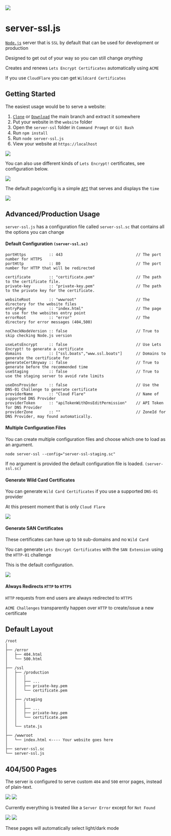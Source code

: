 [![](https://i.imgur.com/nSEjI0t.jpeg)](https://github.com/FirstTimeEZ/server-ssl/archive/refs/heads/main.zip)

# server-ssl.js

[`Node.js`](https://nodejs.org/en) server that is `SSL` by default that can be used for development or production

Designed to get out of your way so you can still change _anything_

Creates and renews `Lets Encrypt Certificates` automatically using `ACME`

If you use `CloudFlare` you can get `Wildcard Certificates`

## Getting Started

The easiest usage would be to serve a website:

1. [`Clone`](https://github.com/FirstTimeEZ/server-ssl.git) or [`Download`](https://github.com/FirstTimeEZ/server-ssl/archive/refs/heads/main.zip) the main branch and extract it somewhere
2. Put your website in the `website` folder
3. Open the `server-ssl` folder in `Command Prompt` or `Git Bash`
4. Run `npm install`
5. Run `node server-ssl.js`
6. View your website at `https://localhost`

![](https://i.imgur.com/ZYXoLMy.gif)

You can also use different kinds of `Lets Encrypt!` certificates, see configuration below.

![](https://i.imgur.com/mQ4uaxL.gif)


The default page/config is a simple [`API`](https://github.com/FirstTimeEZ/simple-api-router) that serves and displays the `time`

[![](https://i.imgur.com/DEbJVUq.png)](https://github.com/FirstTimeEZ/server-ssl/archive/refs/heads/main.zip)

## Advanced/Production Usage

`server-ssl.js` has a configuration file called `server-ssl.sc` that contains all the options you can change

#### Default Configuration `(server-ssl.sc)`
 
```
portHttps          :: 443                                // The port number for HTTPS
portHttp           :: 80                                 // The port number for HTTP that will be redirected

certificate        :: "certificate.pem"                  // The path to the certificate file.
private-key        :: "private-key.pem"                  // The path to the private key for the certificate.

websiteRoot        :: "wwwroot"                          // The directory for the website files
entryPage          :: "index.html"                       // The page to use for the websites entry point 
errorRoot          :: "error"                            // The directory for error messages (404,500)

noCheckNodeVersion :: false                              // True to skip checking Node.js version

useLetsEncrypt     :: false                              // Use Lets Encrypt! to generate a certificate
domains            :: ["ssl.boats","www.ssl.boats"]      // Domains to generate the certificate for
generateCertAnyway :: false                              // True to generate before the recommended time
useStaging         :: false                              // True to use the staging server to avoid rate limits

useDnsProvider     :: false                              // Use the DNS-01 Challenge to generate certificate
providerName       :: "Cloud Flare"                      // Name of supported DNS Provider
providerToken      :: "apiTokenWithDnsEditPermission"    // API Token for DNS Provider
providerZone       :: ""                                 // ZoneId for DNS Provider, may found automatically.
```

#### Multiple Configuration Files

You can create multiple configuration files and choose which one to load as an argument.

```
node server-ssl --config="server-ssl-staging.sc"
```

If no argument is provided the default configuration file is loaded. `(server-ssl.sc)`

#### Generate Wild Card Certificates

You can generate `Wild Card Certificates` if you use a supported `DNS-01` provider

At this present moment that is only `Cloud Flare`

![](https://i.imgur.com/R132a6z.gif)

#### Generate SAN Certificates

These certificates can have up to `50` sub-domains and no `Wild Card`

You can generate `Lets Encrypt Certificates` with the `SAN Extension` using the `HTTP-01` challenge 

This is the default configuration.

![](https://i.imgur.com/VkOrZcX.gif)

#### Always Redirects `HTTP` to `HTTPS`

`HTTP` requests from end users are always redirected to `HTTPS`

`ACME Challenges` transparently happen over `HTTP` to create/issue a new certificate

## Default Layout

```
/root
│
├── /error
│   ├── 404.html
│   └── 500.html
│
├── /ssl
│   ├── /production
│   │   │
│   │   ├── ...
│   │   ├── private-key.pem
│   │   └── certificate.pem
│   │
│   ├── /staging
│   │   │
│   │   ├── ...
│   │   ├── private-key.pem
│   │   └── certificate.pem
│   │
│   └── state.js
│
├── /wwwroot
│   └── index.html <---- Your website goes here
│
├── server-ssl.sc
└── server-ssl.js
```

## 404/500 Pages

The server is configured to serve custom `404` and `500` error pages, instead of plain-text.

[![](https://i.imgur.com/gzgRNdQ.png)](https://github.com/FirstTimeEZ/server-ssl/archive/refs/heads/main.zip) [![](https://i.imgur.com/KSixh7q.png)](https://github.com/FirstTimeEZ/server-ssl/archive/refs/heads/main.zip)

Currently everything is treated like a `Server Error` except for `Not Found`

[![](https://i.imgur.com/l8DMrQY.png)](https://github.com/FirstTimeEZ/server-ssl/archive/refs/heads/main.zip) [![](https://i.imgur.com/mP2d4vi.png)](https://github.com/FirstTimeEZ/server-ssl/archive/refs/heads/main.zip)

These pages will automatically select light/dark mode